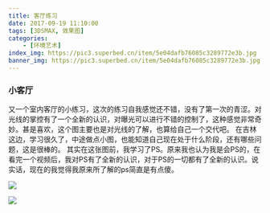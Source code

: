 ```yaml
---
title: 客厅练习
date: 2017-09-19 11:10:00
tags: [3DSMAX, 效果图]
categories: 
	- [环境艺术]
index_img: https://pic3.superbed.cn/item/5e04dafb76085c3289772e3b.jpg
banner_img: https://pic3.superbed.cn/item/5e04dafb76085c3289772e3b.jpg
---
```


###  小客厅

又一个室内客厅的小练习，这次的练习自我感觉还不错，没有了第一次的青涩。对光线的掌控有了一个全新的认识，对曝光可以进行不错的控制了，这种感觉非常奇妙。甚是喜欢，这个图主要也是对光线的了解，也算给自己一个交代吧。
在吉林这边，学习很久了，中途做点小图，也能知道自己现在处于什么阶段，还有哪些问题，这是很棒的。
其实在这张图前，我学习了PS。原来我也认为我是会PS的，在看完一个视频后，我对PS有了全新的认识，对于PS的一切都有了全新的认识。说实话，现在的我觉得我原来所了解的ps简直是有点傻。

<!--more-->

![](https://pic3.superbed.cn/item/5e04dafb76085c3289772e3b.jpg)

![](https://pic2.superbed.cn/item/5e04dab776085c32897720d0.jpg)